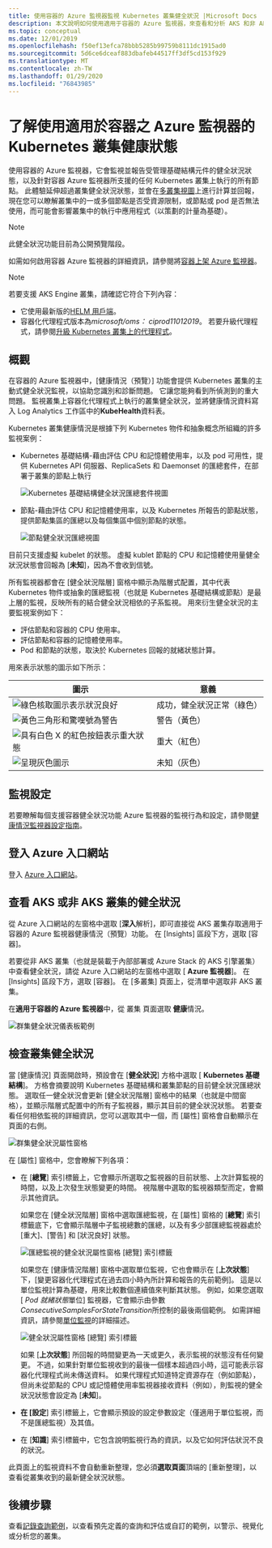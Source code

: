 ```yaml
---
title: 使用容器的 Azure 監視器監視 Kubernetes 叢集健全狀況 |Microsoft Docs
description: 本文說明如何使用適用于容器的 Azure 監視器，來查看和分析 AKS 和非 AKS 叢集的健康情況。
ms.topic: conceptual
ms.date: 12/01/2019
ms.openlocfilehash: f50ef13efca78bbb5285b99759b8111dc1915ad0
ms.sourcegitcommit: 5d6ce6dceaf883dbafeb44517ff3df5cd153f929
ms.translationtype: MT
ms.contentlocale: zh-TW
ms.lasthandoff: 01/29/2020
ms.locfileid: "76843985"
---
```

# <a name="understand-kubernetes-cluster-health-with-azure-monitor-for-containers"></a>了解使用適用於容器之 Azure 監視器的 Kubernetes 叢集健康狀態

使用容器的 Azure 監視器，它會監視並報告受管理基礎結構元件的健全狀況狀態，以及針對容器 Azure 監視器所支援的任何 Kubernetes 叢集上執行的所有節點。 此體驗延伸超過叢集健全狀況狀態，並會在[多叢集視圖](container-insights-analyze.md#multi-cluster-view-from-azure-monitor)上進行計算並回報，現在您可以瞭解叢集中的一或多個節點是否受資源限制，或節點或 pod 是否無法使用，而可能會影響叢集中的執行中應用程式（以策劃的計量為基礎）。

>[!NOTE]
>此健全狀況功能目前為公開預覽階段。
>

如需如何啟用容器 Azure 監視器的詳細資訊，請參閱將[容器上架 Azure 監視器](container-insights-onboard.md)。

>[!NOTE]
>若要支援 AKS Engine 叢集，請確認它符合下列內容：
>- 它使用最新版的[HELM 用戶端](https://helm.sh/docs/using_helm/)。
>- 容器化代理程式版本為*microsoft/oms： ciprod11012019*。 若要升級代理程式，請參閱[升級 Kubernetes 叢集上的代理程式](container-insights-manage-agent.md#upgrade-agent-on-monitored-kubernetes-cluster)。
>

## <a name="overview"></a>概觀

在容器的 Azure 監視器中，[健康情況（預覽）] 功能會提供 Kubernetes 叢集的主動式健全狀況監視，以協助您識別和診斷問題。 它讓您能夠看到所偵測到的重大問題。 監視叢集上容器化代理程式上執行的叢集健全狀況，並將健康情況資料寫入 Log Analytics 工作區中的**KubeHealth**資料表。 

Kubernetes 叢集健康情況是根據下列 Kubernetes 物件和抽象概念所組織的許多監視案例：

- Kubernetes 基礎結構-藉由評估 CPU 和記憶體使用率，以及 pod 可用性，提供 Kubernetes API 伺服器、ReplicaSets 和 Daemonset 的匯總套件，在部署于叢集的節點上執行

    ![Kubernetes 基礎結構健全狀況匯總套件視圖](./media/container-insights-health/health-view-kube-infra-01.png)

- 節點-藉由評估 CPU 和記憶體使用率，以及 Kubernetes 所報告的節點狀態，提供節點集區的匯總以及每個集區中個別節點的狀態。

    ![節點健全狀況匯總視圖](./media/container-insights-health/health-view-nodes-01.png)

目前只支援虛擬 kubelet 的狀態。 虛擬 kublet 節點的 CPU 和記憶體使用量健全狀況狀態會回報為 [**未知**]，因為不會收到信號。

所有監視器都會在 [健全狀況階層] 窗格中顯示為階層式配置，其中代表 Kubernetes 物件或抽象的匯總監視（也就是 Kubernetes 基礎結構或節點）是最上層的監視，反映所有的結合健全狀況相依的子系監視。 用來衍生健全狀況的主要監視案例如下：

* 評估節點和容器的 CPU 使用率。
* 評估節點和容器的記憶體使用率。
* Pod 和節點的狀態，取決於 Kubernetes 回報的就緒狀態計算。

用來表示狀態的圖示如下所示：

|圖示|意義|  
|--------|-----------|  
|![綠色核取圖示表示狀況良好](./media/container-insights-health/healthyicon.png)|成功，健全狀況正常（綠色）|  
|![黃色三角形和驚嘆號為警告](./media/container-insights-health/warningicon.png)|警告（黃色）|  
|![具有白色 X 的紅色按鈕表示重大狀態](./media/container-insights-health/criticalicon.png)|重大（紅色）|  
|![呈現灰色圖示](./media/container-insights-health/grayicon.png)|未知（灰色）|  

## <a name="monitor-configuration"></a>監視設定

若要瞭解每個支援容器健全狀況功能 Azure 監視器的監視行為和設定，請參閱[健康情況監視器設定指南](container-insights-health-monitors-config.md)。

## <a name="sign-in-to-the-azure-portal"></a>登入 Azure 入口網站

登入 [Azure 入口網站](https://portal.azure.com)。 

## <a name="view-health-of-an-aks-or-non-aks-cluster"></a>查看 AKS 或非 AKS 叢集的健全狀況

從 Azure 入口網站的左窗格中選取 [**深入**解析]，即可直接從 AKS 叢集存取適用于容器的 Azure 監視器健康情況（預覽）功能。 在 [Insights] 區段下方，選取 [容器]。 

若要從非 AKS 叢集（也就是裝載于內部部署或 Azure Stack 的 AKS 引擎叢集）中查看健全狀況，請從 Azure 入口網站的左窗格中選取 [ **Azure 監視器**]。 在 [Insights] 區段下方，選取 [容器]。  在 [多叢集] 頁面上，從清單中選取非 AKS 叢集。

在**適用于容器的 Azure 監視器**中，從 叢集 頁面選取 **健康**情況。

![群集健全狀況儀表板範例](./media/container-insights-health/container-insights-health-page.png)

## <a name="review-cluster-health"></a>檢查叢集健全狀況

當 [健康情況] 頁面開啟時，預設會在 [**健全狀況**] 方格中選取 [ **Kubernetes 基礎結構**]。  方格會摘要說明 Kubernetes 基礎結構和叢集節點的目前健全狀況匯總狀態。 選取任一健全狀況會更新 [健全狀況階層] 窗格中的結果（也就是中間窗格），並顯示階層式配置中的所有子監視器，顯示其目前的健全狀況狀態。 若要查看任何相依監視的詳細資訊，您可以選取其中一個，而 [屬性] 窗格會自動顯示在頁面的右側。 

![群集健全狀況屬性窗格](./media/container-insights-health/health-view-property-pane.png)

在 [屬性] 窗格中，您會瞭解下列各項：

- 在 [**總覽**] 索引標籤上，它會顯示所選取之監視器的目前狀態、上次計算監視的時間，以及上次發生狀態變更的時間。 視階層中選取的監視器類型而定，會顯示其他資訊。

    如果您在 [健全狀況階層] 窗格中選取匯總監視，在 [屬性] 窗格的 [**總覽**] 索引標籤底下，它會顯示階層中子監視總數的匯總，以及有多少部匯總監視器處於 [重大]、[警告] 和 [狀況良好] 狀態。 

    ![匯總監視的健全狀況屬性窗格 [總覽] 索引標籤](./media/container-insights-health/health-overview-aggregate-monitor.png)

    如果您在 [健康情況階層] 窗格中選取單位監視，它也會顯示在 [**上次狀態**] 下，[變更容器化代理程式在過去四小時內所計算和報告的先前範例]。 這是以單位監視計算為基礎，用來比較數個連續值來判斷其狀態。 例如，如果您選取 [ *Pod 就緒狀態*單位] 監視器，它會顯示由參數*ConsecutiveSamplesForStateTransition*所控制的最後兩個範例。 如需詳細資訊，請參閱[單位監視](container-insights-health-monitors-config.md#unit-monitors)的詳細描述。
    
    ![健全狀況屬性窗格 [總覽] 索引標籤](./media/container-insights-health/health-overview-unit-monitor.png)

    如果 [**上次狀態**] 所回報的時間變更為一天或更久，表示監視的狀態沒有任何變更。 不過，如果針對單位監視收到的最後一個樣本超過四小時，這可能表示容器化代理程式尚未傳送資料。 如果代理程式知道特定資源存在（例如節點），但尚未從節點的 CPU 或記憶體使用率監視器接收資料（例如），則監視的健全狀況狀態會設定為 [**未知**]。  

- **在 [設定**] 索引標籤上，它會顯示預設的設定參數設定（僅適用于單位監視，而不是匯總監視）及其值。
- 在 [**知識**] 索引標籤中，它包含說明監視行為的資訊，以及它如何評估狀況不良的狀況。

此頁面上的監視資料不會自動重新整理，您必須**選取頁面**頂端的 [重新整理]，以查看從叢集收到的最新健全狀況狀態。

## <a name="next-steps"></a>後續步驟

查看[記錄查詢範例](container-insights-log-search.md#search-logs-to-analyze-data)，以查看預先定義的查詢和評估或自訂的範例，以警示、視覺化或分析您的叢集。
